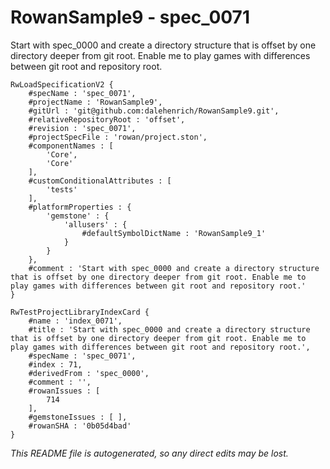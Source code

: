 # RowanSample9 - spec_0071
Start with spec_0000 and create a directory structure that is offset by one directory deeper from git root. Enable me to play games with differences between git root and repository root.
```
RwLoadSpecificationV2 {
	#specName : 'spec_0071',
	#projectName : 'RowanSample9',
	#gitUrl : 'git@github.com:dalehenrich/RowanSample9.git',
	#relativeRepositoryRoot : 'offset',
	#revision : 'spec_0071',
	#projectSpecFile : 'rowan/project.ston',
	#componentNames : [
		'Core',
		'Core'
	],
	#customConditionalAttributes : [
		'tests'
	],
	#platformProperties : {
		'gemstone' : {
			'allusers' : {
				#defaultSymbolDictName : 'RowanSample9_1'
			}
		}
	},
	#comment : 'Start with spec_0000 and create a directory structure that is offset by one directory deeper from git root. Enable me to play games with differences between git root and repository root.'
}

RwTestProjectLibraryIndexCard {
	#name : 'index_0071',
	#title : 'Start with spec_0000 and create a directory structure that is offset by one directory deeper from git root. Enable me to play games with differences between git root and repository root.',
	#specName : 'spec_0071',
	#index : 71,
	#derivedFrom : 'spec_0000',
	#comment : '',
	#rowanIssues : [
		714
	],
	#gemstoneIssues : [ ],
	#rowanSHA : '0b05d4bad'
}
```

*This README file is autogenerated, so any direct edits may be lost.*
